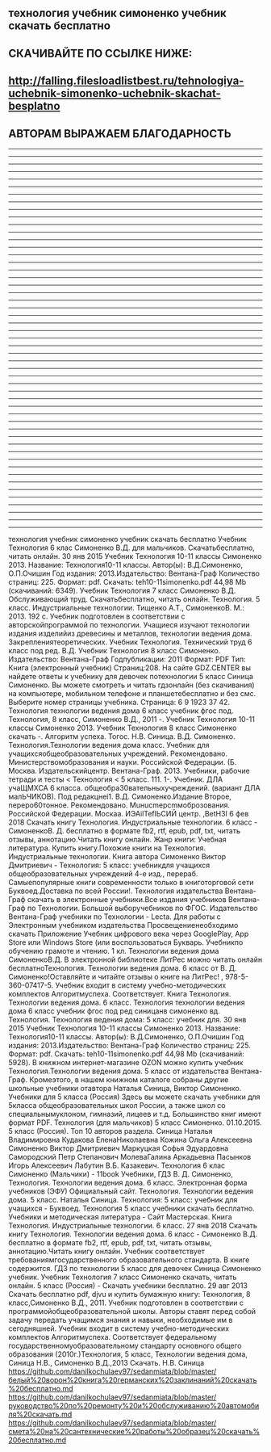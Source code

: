 технология учебник симоненко учебник скачать бесплатно
--------------------------------------------------
СКАЧИВАЙТЕ ПО ССЫЛКЕ НИЖЕ:
--------------------------------------------------
http://falling.filesloadlistbest.ru/tehnologiya-uchebnik-simonenko-uchebnik-skachat-besplatno
--------------------------------------------------
АВТОРАМ ВЫРАЖАЕМ БЛАГОДАРНОСТЬ
--------------------------------------------------
--------------------------------------------------
--------------------------------------------------
--------------------------------------------------
--------------------------------------------------
--------------------------------------------------
--------------------------------------------------
--------------------------------------------------
--------------------------------------------------
--------------------------------------------------
--------------------------------------------------
--------------------------------------------------
--------------------------------------------------
--------------------------------------------------
--------------------------------------------------
--------------------------------------------------
--------------------------------------------------
--------------------------------------------------
--------------------------------------------------
--------------------------------------------------
--------------------------------------------------
--------------------------------------------------
--------------------------------------------------
--------------------------------------------------
--------------------------------------------------
--------------------------------------------------
--------------------------------------------------
--------------------------------------------------
--------------------------------------------------
--------------------------------------------------
--------------------------------------------------
--------------------------------------------------
--------------------------------------------------
--------------------------------------------------
--------------------------------------------------
--------------------------------------------------
--------------------------------------------------
--------------------------------------------------
--------------------------------------------------
--------------------------------------------------
--------------------------------------------------
--------------------------------------------------
--------------------------------------------------
--------------------------------------------------
--------------------------------------------------
--------------------------------------------------
--------------------------------------------------
--------------------------------------------------
--------------------------------------------------
--------------------------------------------------
--------------------------------------------------
--------------------------------------------------
технология учебник симоненко учебник скачать бесплатно Учебник Технология 6 клас Симоненко В.Д. для мальчиков. Скачатьбесплатно, читать онлайн. 30 янв 2015  Учебник Технология 10-11 классы Симоненко 2013. Название: Технология10-11 классы. Автор(ы): В.Д.Симоненко, О.П.Очишин Год издания: 2013.Издательство: Вентана-Граф Количество страниц: 225. Формат: pdf. Скачать: teh10-11simonenko.pdf 44,98 Mb (cкачиваний: 6349). Учебник Технология 7 класс Симоненко В.Д. Обслуживающий труд. Скачатьбесплатно, читать онлайн. Технология. 5 класс. Индустриальные технологии. Тищенко А.Т., СимоненкоВ. М.: 2013.  192 с. Учебник подготовлен в соответствии с авторскойпрограммой по технологии. Учащиеся изучают технологии издания изделийиз древесины и металлов, технологии ведения дома. Закреплениятеоретических. Учебник Технология. Технический труд 6 класс под ред. В.Д. Учебник Технология 8 класс Симоненко. Издательство: Вентана-Граф Годпубликации: 2011 Формат: PDF Тип: Книга (электронный учебник) Страниц:208. На сайте GDZ.CENTER вы найдете ответы к учебнику для девочек потехнологии 5 класс Синица Симоненко. Вы можете смотреть и читать гдзонлайн (без скачивания) на компьютере, мобильном телефоне и планшетебесплатно и без смс. Выберите номер страницы учебника. Страница: 6 9 1923 37 42. Технология технологии ведения дома 6 класс учебник фгос под. Технология, 8 класс, Симоненко В.Д., 2011 -. Учебник Технология 10-11 классы Симоненко 2013. Учебник Технология 8 класс Симоненко скачать -. Алгоритм успеха. Тогос. Н.В. Синица. В.Д. Симоненко. Технология.Технологии ведения дома класс. Учебник для учащихсяобщеобразовательных учреждений. Рекомендовано. Министерствомобразования и науки. Российской Федерации. (Б. Москва. Издательскийцентр. Вентана-Граф. 2013. Учебники, рабочие тетради и тесты < Технология < 5 класс. 111. 1-. Учебник. ДЛА учаЩМХСА 6 класса. общеобраЗ0вательныхучреждений. (вариант ДЛА малЬЧИКОВ). Под редакцнеi1. В.Д. Симоненко.Издание Второе, nереро60тонное. Рекомендовано. Мuнuсmерсmмоброзования. Российской Федерации. Москаа. ИЭАilТеflЬСИЙ центр. ,BetH3I
6 фев 2018  Скачать книгу Технология. Индустриальные технологии. 6 класс - СимоненкоВ. Д. бесплатно в формате fb2, rtf, epub, pdf, txt, читать отзывы, аннотацию.Читать книгу онлайн. Жанр книги: Учебная литература. Купить книгу.Похожие книги на Технология. Индустриальные технологии. Книга автора Симоненко Виктор Дмитриевич - Технология: 5 класс: учебникдля учащихся общеобразовательных учреждений  4-е изд., перераб. Самыепопулярные книги современности только в книготорговой сети Буквоед.Доставка по всей России!. Технология издательства Вентана-Граф скачать в электронные учебники.Все издания учебников Вентана-Граф по Технологии. Большой выборучебников по ФГОС. Издательство Вентана-Граф учебники по Технологии  - Lecta. Для работы с Электронным учебником издательства Просвещениенеобходимо скачать Приложение Учебник цифрового века через GooglePlay, App Store или Windows Store (или воспользоваться  Букварь. Учебникпо обучению грамоте и чтению. 1 кл.  Технологии ведения дома СимоненкоВ.Д. В электронной библиотеке ЛитРес можно читать онлайн бесплатноТехнология. Технологии ведения дома. 6 класс от В. Д. Симоненко!Оставляйте и читайте отзывы о книге на ЛитРес! , 978-5-360-07417-5. Учебник входит в систему учебно-методических комплектов Алгоритмуспеха. Соответствует. Книга Технология. Технологии ведения дома. 6 класс. Технология технологии ведения дома 6 класс учебник фгос под ред синицанв симоненко вд. Технология. Технология ведения дома: 5 класс: учебник для. 30 янв 2015  Учебник Технология 10-11 классы Симоненко 2013. Название: Технология10-11 классы. Автор(ы): В.Д.Симоненко, О.П.Очишин Год издания: 2013.Издательство: Вентана-Граф Количество страниц: 225. Формат: pdf. Скачать: teh10-11simonenko.pdf 44,98 Mb (cкачиваний: 5928). В книжном интернет-магазине OZON можно купить учебник Технология.Технологии ведения дома. 5 класс от издательства Вентана-Граф. Кромеэтого, в нашем книжном каталоге собраны другие школьные учебники отавтора Наталья Синица, Виктор Симоненко. Учебники для 5 класса (Россия)  Здесь вы можете скачать учебники для 5класса общеобразовательных школ России, а также школ со специальнымуклоном, гимназий, лицеев и т.д. Большинство книг имеют формат PDF. Технология (для мальчиков)  5 класc  Симоненко. 01.10.2015. 5 класс (Россия). Топ 10 авторов раздела. Синица Наталья Владимировна  Кудакова ЕленаНиколаевна  Кожина Ольга Алексеевна  Симоненко Виктор Дмитриевич Маркуцкая Софья Эдуардовна  Самородский Петр Степанович  МолеваГалина Аркадьевна  Пасынков Игорь Алексеевич  Лабутин В.Б. Казакевич. Технология 6 клас Симоненко (Мальчики) - 11book Учебники, ГДЗ
В. Д. Симоненко, Технология. Технологии ведения дома. 6 класс. Электронная форма учебников (ЭФУ)  Официальный сайт. Технология. Технологии ведения дома. 5 класс. Наталья Синица. Технология: 5 класс: учебник для учащихся  - Буквоед. Технология 5 класс учебники скачать бесплатно. Учебники и методическая литература - Сайт Мастерская. Книга Технология. Индустриальные технологии. 6 класс. 27 янв 2018  Скачать книгу Технология. Технологии ведения дома. 6 класс - Симоненко В.Д. бесплатно в формате fb2, rtf, epub, pdf, txt, читать отзывы, аннотацию.Читать книгу онлайн.  Учебник соответствует требованиямгосударственного образовательного стандарта. В книге содержится. ГДЗ по технологии 5 класс для девочек Синица Симоненко учебник. Учебник Технология 7 класс Симоненко скачать, читать онлайн. 5 класс (Россия) - Скачать учебники бесплатно. 29 авг 2013  Скачать бесплатно pdf, djvu и купить бумажную книгу: Технология, 8 класс,Симоненко В.Д., 2011. Учебник подготовлен в соответствии с программойобщеобразовательной школы. Авторы ставят перед собой задачу передать учащимся знания и навыки, необходимые им в сегодняшней. Учебник входит в систему учебно-методических комплектов Алгоритмуспеха. Соответствует федеральному государственномуобразовательному стандарту основного общего образования (2010г.)Технология, 5 класс, Технологии ведения дома, Синица Н.В., Симоненко В.Д.,2013  Скачать. Н.В. Синица
https://github.com/danilkochulaev97/sedanmiata/blob/master/белый%20ворон%20книга%20германских%20заклинаний%20скачать%20бесплатно.md
https://github.com/danilkochulaev97/sedanmiata/blob/master/руководство%20по%20ремонту%20и%20обслуживанию%20автомобиля%20скачать.md
https://github.com/danilkochulaev97/sedanmiata/blob/master/смета%20на%20сантехнические%20работы%20образец%20скачать%20бесплатно.md